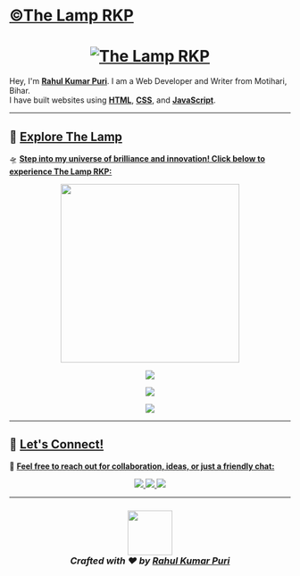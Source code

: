 # [©The Lamp RKP](https://thelamp.site)

<h1 align="center">
  <a href="https://thelamp.site" target="_blank">
    <img src="https://readme-typing-svg.demolab.com?font=Kaushan+Script&size=40&duration=3000&pause=1000&color=0000FF&center=true&vCenter=true&multiline=true&width=700&height=80&lines=✨ The+Lamp+RKP ✨" alt="The Lamp RKP" />
  </a>
</h1>

Hey, I'm **[Rahul Kumar Puri](https://thelamp.site/Founder/)**. I am a Web Developer and Writer from Motihari, Bihar.  
I have built websites using **[HTML](https://thelamp.site/)**, **[CSS](https://thelamp.site/)**, and **[JavaScript](https://thelamp.site/)**.

---

## 🚀 **[Explore The Lamp](https://thelamp.site)**  
🛸 **[Step into my universe of brilliance and innovation! Click below to experience The Lamp RKP:](https://thelamp.site)**  

<p align="center">
  <a href="https://thelamp.site" target="_blank">
    <img src="tenor.gif" width="320"/>
  </a>
</p>

<p align="center">
  <a href="https://thelamp.site" target="_blank">
    <img src="https://shields.io/badge/🚀_Visit%20THELAMP.SITE-F57C00?style=for-the-badge&logo=firefox&logoColor=white&labelColor=000&animation=glow" />
  </a>
</p>

<p align="center">
  <a href="https://thelamp.site/Books/" target="_blank">
    <img src="https://img.shields.io/badge/📖_Read%20My%20Books-8A2BE2?style=for-the-badge&logo=openbook&labelColor=black" />
  </a>
</p>

<p align="center">
  <a href="https://thelamp.site/BGMI/" target="_blank">
    <img src="https://img.shields.io/badge/🎮_Play%20BGMI%20With%20Me-FFD700?style=for-the-badge&logo=pubg&labelColor=black" />
  </a>
</p>

---

## 🌟 **[Let's Connect!](https://thelamp.site/Contact/)**  
📩 **[Feel free to reach out for collaboration, ideas, or just a friendly chat:](#)**  

<div align="center">

<a href="mailto:contact@thelamp.site">
  <img src="https://img.shields.io/badge/📧_Email-D14836?style=flat-square&logo=gmail&logoColor=white" />
</a>  
<a href="https://instagram.com/cyb_rahul" target="_blank">
  <img src="https://img.shields.io/badge/📸_Instagram-E4405F?style=flat-square&logo=instagram&logoColor=white" />
</a>  
<a href="https://thelamp.site" target="_blank">
  <img src="https://img.shields.io/badge/🌍_Website-0078D7?style=flat-square&logo=firefox&logoColor=white" />
</a>  

</div>

---

<h3 align="center">
  <a href="https://thelamp.site" target="_blank">
    <img src="https://media.tenor.com/whgQwNlVvNkAAAAi/xero-code.gif" width="80"/>  
  </a>
  <br>
  <i>Crafted with ❤️ by <a href="https://thelamp.site/Founder/" target="_blank">Rahul Kumar Puri</a></i>
</h3>

